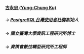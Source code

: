#### [古永忠 (Yung-Chung Ku)](https://github.com/ycku)
##### → [PostgreSQL台灣使用者社群](http://pgsql-tw.github.io)創始人
##### → 國立臺灣大學資訊工程研究所博士
##### → 資策會數位轉型研究所工程師
